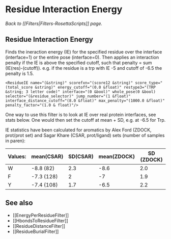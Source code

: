 # Residue Interaction Energy
*Back to [[Filters|Filters-RosettaScripts]] page.*
## Residue Interaction Energy

Finds the ineraction energy (IE) for the specified residue over the interface (interface=1) or the entire pose (interface=0). Then applies an interaction penalty if the IE is above the specified cutoff, such that penalty = sum (IE(res)-(cutoff)). e.g. if the residue is a trp with IE -5 and cutoff of -6.5 the penalty is 1.5.

```
<ResidueIE name="(&string)" scorefxn="(score12 &string)" score_type="(total_score &string)" energy_cutoff="(0.0 &float)" restype3="(TRP &string; 3 letter code)" interface="(0 &bool)" whole_pose(0 &bool) selector="(&residue_selector)" jump_number="(1 &float)" interface_distance_cutoff="(8.0 &float)" max_penalty="(1000.0 &float)" penalty_factor="(1.0 & float)"/>
```

One way to use this filter is to look at IE over real protein interfaces, see stats below. One would then set the cutoff at mean + SD, e.g. at -6.5 for Trp.

IE statistics have been calculated for aromatics by Alex Ford (ZDOCK, prot/prot set) and Sagar Khare (CSAR, prot/ligand) sets (number of samples in paren):

|Values:    |  mean(CSAR) | SD(CSAR) |  mean(ZDOCK)  |  SD (ZDOCK) |
|-----------|-------------|----------|---------------|-------------|
|W          |  -8.8 (82)  | 2.3      |  -8.6         |   2.0       |
|F          |  -7.3 (128) | 2        |  -7           |   1.9       |
|Y          |  -7.4 (108) | 1.7      |  -6.5         |   2.2       |

## See also

* [[EnergyPerResidueFilter]]
* [[HbondsToResidueFilter]]
* [[ResidueDistanceFilter]]
* [[ResidueBurialFilter]]


